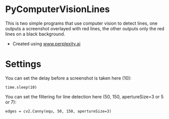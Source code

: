# PyComputerVisionLines
This is two simple programs that use computer vision to detect lines, one outputs a screenshot overlayed with red lines, the other outputs only the red lines on a black background.

+ Created using www.perplexity.ai

# Settings
You can set the delay before a screenshot is taken here (10):

    time.sleep(10)
    
You can set the filtering for line detection here (50, 150, apertureSize=3 or 5 or 7):

    edges = cv2.Canny(equ, 50, 150, apertureSize=3)
